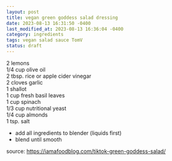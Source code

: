 ```yaml
---
layout: post
title: vegan green goddess salad dressing
date: 2023-08-13 16:31:50 -0400
last_modified_at: 2023-08-13 16:36:04 -0400
category: ingredients
tags: vegan salad sauce TomV
status: draft
---
```


2 lemons  
1/4 cup olive oil  
2 tbsp. rice or apple cider vinegar  
2 cloves garlic  
1 shallot  
1 cup fresh basil leaves  
1 cup spinach  
1/3 cup nutritional yeast  
1/4 cup almonds  
1 tsp. salt  
* add all ingredients to blender (liquids first)
* blend until smooth

source: <https://iamafoodblog.com/tiktok-green-goddess-salad/>
